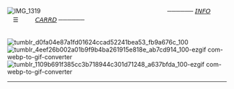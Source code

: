 ![IMG_1319](https://github.com/user-attachments/assets/eb01d561-b425-438c-8ca4-02f5d0004bc5)
⠀⠀⠀⠀⠀⠀⠀⠀⠀⠀⠀⠀⠀⠀⠀⠀⠀⠀⠀⠀⠀⠀⠀⠀⠀⠀⠀⠀────── [𝘐𝘕𝘍𝘖](https://t.me/autopsykiss)ㅤㅤㅤ☰ㅤㅤㅤ[𝘊𝘈𝘙𝘙𝘋](https://mothereater.carrd.co) ──────

⠀⠀⠀⠀⠀⠀⠀⠀⠀⠀⠀⠀⠀⠀⠀⠀⠀⠀⠀⠀⠀⠀⠀⠀⠀⠀⠀ ㅤㅤ⠀![tumblr_d0fa04e87a1fd01624ccad52241bea53_fb9a676c_100](https://github.com/user-attachments/assets/9cd7506a-7429-45de-b68a-8ae2226fd09e)![tumblr_4eef26b002a01b9f9b4ba261915e818e_ab7cd914_100-ezgif com-webp-to-gif-converter](https://github.com/user-attachments/assets/dccbda9a-5063-4f7c-9bb1-e68175021414)![tumblr_1109b691f385cc3b718944c301d71248_a637bfda_100-ezgif com-webp-to-gif-converter](https://github.com/user-attachments/assets/1cb3913a-e615-4e12-9a1f-dbc4e39c3f05)
***


